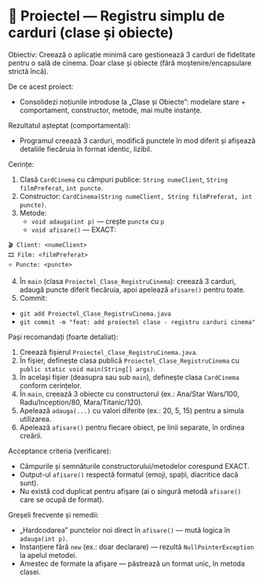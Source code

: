 # 🧱 Proiectel — Registru simplu de carduri (clase și obiecte)

Obiectiv: Creează o aplicație minimă care gestionează 3 carduri de fidelitate pentru o sală de cinema. Doar clase și obiecte (fără moștenire/encapsulare strictă încă).

De ce acest proiect:

- Consolidezi noțiunile introduse la „Clase și Obiecte”: modelare stare + comportament, constructor, metode, mai multe instanțe.

Rezultatul așteptat (comportamental):

- Programul creează 3 carduri, modifică punctele în mod diferit și afișează detaliile fiecăruia în format identic, lizibil.

Cerințe:

1. Clasă `CardCinema` cu câmpuri publice: `String numeClient`, `String filmPreferat`, `int puncte`.
2. Constructor: `CardCinema(String numeClient, String filmPreferat, int puncte)`.
3. Metode:
   - `void adauga(int p)` — crește `puncte` cu `p`
   - `void afisare()` — EXACT:

```
🎬 Client: <numeClient>
🎞️ Film: <filmPreferat>
⭐ Puncte: <puncte>
```

4. În `main` (clasa `Proiectel_Clase_RegistruCinema`): creează 3 carduri, adaugă puncte diferit fiecăruia, apoi apelează `afisare()` pentru toate.
5. Commit:

- `git add Proiectel_Clase_RegistruCinema.java`
- `git commit -m "feat: add proiectel clase - registru carduri cinema"`

Pași recomandați (foarte detaliat):

1. Creează fișierul `Proiectel_Clase_RegistruCinema.java`.
2. În fișier, definește clasa publică `Proiectel_Clase_RegistruCinema` cu `public static void main(String[] args)`.
3. În același fișier (deasupra sau sub `main`), definește clasa `CardCinema` conform cerințelor.
4. În `main`, creează 3 obiecte cu constructorul (ex.: Ana/Star Wars/100, Radu/Inception/80, Mara/Titanic/120).
5. Apelează `adauga(...)` cu valori diferite (ex.: 20, 5, 15) pentru a simula utilizarea.
6. Apelează `afisare()` pentru fiecare obiect, pe linii separate, în ordinea creării.

Acceptance criteria (verificare):

- Câmpurile și semnăturile constructorului/metodelor corespund EXACT.
- Output-ul `afisare()` respectă formatul (emoji, spații, diacritice dacă sunt).
- Nu există cod duplicat pentru afișare (ai o singură metodă `afisare()` care se ocupă de format).

Greșeli frecvente și remedii:

- „Hardcodarea” punctelor noi direct în `afisare()` — mută logica în `adauga(int p)`.
- Instanțiere fără `new` (ex.: doar declarare) — rezultă `NullPointerException` la apelul metodei.
- Amestec de formate la afișare — păstrează un format unic, în metoda clasei.
